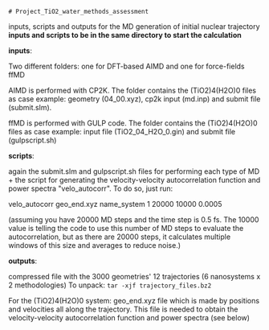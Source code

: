 	# Project_TiO2_water_methods_assessment
inputs, scripts and outputs for the MD generation of initial nuclear trajectory
**inputs and scripts to be in the same directory to start the calculation**

**inputs**:

Two different folders: one for DFT-based AIMD and one for force-fields ffMD

AIMD is performed with CP2K. The folder contains the (TiO2)4(H2O)0 files as case example: geometry (04_00.xyz), 
cp2k input (md.inp) and submit file (submit.slm).

ffMD is performed with GULP code. The folder contains the (TiO2)4(H2O)0 files as case example: input
file (TiO2_04_H2O_0.gin) and submit file (gulpscript.sh)


**scripts**:

again the submit.slm and gulpscript.sh files for performing each type of MD + the script
for generating the velocity-velocity autocorrelation function and power spectra "velo_autocorr".
To do so, just run: 

velo_autocorr geo_end.xyz name_system 1 20000 10000 0.0005

(assuming you have 20000 MD steps and the time step is 0.5 fs. The 10000 value is telling the code 
to use this number of MD steps to evaluate the autocorrelation, but as there are 20000 steps, it 
calculates multiple windows of this size and averages to reduce noise.)


**outputs**:

compressed file with the 3000 geometries' 12 trajectories (6 nanosystems x 2 methodologies)
To unpack:
`tar -xjf trajectory_files.bz2`

For the (TiO2)4(H2O)0 system: geo_end.xyz file which is made by positions and velocities
all along the trajectory. This file is needed to obtain the velocity-velocity autocorrelation 
function and power spectra (see below)








